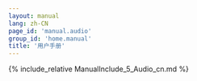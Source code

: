 ```yaml
---
layout: manual
lang: zh-CN
page_id: 'manual.audio'
group_id: 'home.manual'
title: '用户手册'
---
```

{% include_relative ManualInclude_5_Audio_cn.md %}